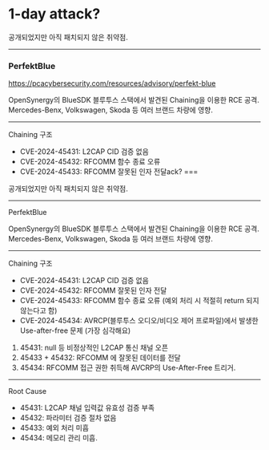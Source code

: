 1-day attack?
===

공개되었지만 아직 패치되지 않은 취약점.

---

### PerfektBlue

https://pcacybersecurity.com/resources/advisory/perfekt-blue

OpenSynergy의 BlueSDK 블루투스 스택에서 발견된 Chaining을 이용한 RCE 공격. Mercedes-Benx, Volkswagen, Skoda 등 여러 브랜드 차량에 영향. 

---

Chaining 구조
- CVE-2024-45431: L2CAP CID 검증 없음
- CVE-2024-45432: RFCOMM 함수 종료 오류
- CVE-2024-45433: RFCOMM 잘못된 인자 전달ack?
===

공개되었지만 아직 패치되지 않은 취약점.

---

PerfektBlue

OpenSynergy의 BlueSDK 블루투스 스택에서 발견된 Chaining을 이용한 RCE 공격. Mercedes-Benx, Volkswagen, Skoda 등 여러 브랜드 차량에 영향. 

---

Chaining 구조
- CVE-2024-45431: L2CAP CID 검증 없음
- CVE-2024-45432: RFCOMM 잘못된 인자 전달
- CVE-2024-45433: RFCOMM 함수 종료 오류 (예외 처리 시 적절히 return 되지 않는다고 함)
- CVE-2024-45434: AVRCP(블루투스 오디오/비디오 제어 프로파일)에서 발생한 Use-after-free 문제 (가장 심각해요)

1. 45431: null 등 비정상적인 L2CAP 통신 채널 오픈
2. 45433 + 45432: RFCOMM 에 잘못된 데이터를 전달
3. 45434: RFCOMM 접근 권한 취득해 AVCRP의 Use-After-Free 트리거.

---

Root Cause
- 45431: L2CAP 채널 입력값 유효성 검증 부족
- 45432: 파라미터 검증 절차 없음
- 45433: 예외 처리 미흡
- 45434: 메모리 관리 미흡.
